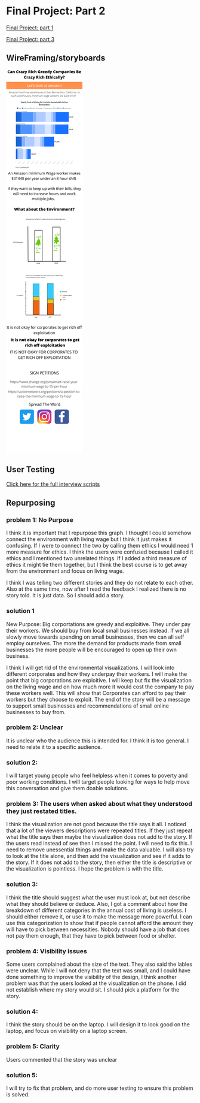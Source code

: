 
# Final Project: Part 2
[Final Project: part 1](/final_project_ButhaynaAlMulla.md)

[Final Project: part 3](/finalProjectPart3.md)

## WireFraming/storyboards

![Storyboard](StoryBoardPart2.png)

## User Testing

[Click here for the full interview scripts](/UserTestingProject.md)


## Repurposing
### problem 1: No Purpose
I think it is important that I repurpose this graph. I thought I could somehow connect the environment with living wage but I think it just makes it confusing. If I were to connect the two by calling them ethics I would need 1 more measure for ethics. I think the users were confused because I called it ethics and I mentioned two unrelated things. If I added a third measure of ethics it might tie them together, but I think the best course is to get away from the environment and focus on living wage. 

I think I was telling two different stories and they do not relate to each other. Also at the same time, now after I read the feedback I realized there is no story told. It is just data. So I should add a story. 

### solution 1
New Purpose: Big corportations are greedy and exploitive. They under pay their workers. We should buy from local small businesses instead. If we all slowly move towards spending on small businesses, then we can all self employ ourselves. The more the demand for products made from small businesses the more people will be encouraged to open up their own business. 

I think I will get rid of the environmental visualizations. I will look into different corporates and how they underpay their workers. I will make the point that big corporations are exploitive. I will keep but fix the visualization on the living wage and on how much more it would cost the company to pay these workers well. This will show that Corporates can afford to pay their workers but they choose to exploit. The end of the story will be a message to support small businesses and recommendations of small online businesses to buy from. 

### problem 2: Unclear
It is unclear who the audience this is intended for. I think it is too general. I need to relate it to a specific audience. 

### solution 2: 
I will target young people who feel helpless when it comes to poverty and poor working conditions. I will target people looking for ways to help move this conversation and give them doable solutions. 

### problem 3: The users when asked about what they understood they just restated titles. 
I think the visualization are not good because the title says it all. I noticed that a lot of the viewers descriptions were repeated titles. If they just repeat what the title says then maybe the visualization does not add to the story. If the users read instead of see then I missed the point. I will need to fix this. I need to remove unessential things and make the data valuable. I will also try to look at the title alone, and then add the visualization and see if it adds to the story. If it does not add to the story, then either the title is descriptive or the visualization is pointless. I hope the problem is with the title. 

### solution 3:
I think the title should suggest what the user must look at, but not describe what they should believe or deduce. Also, I got a comment about how the breakdown of different categories in the annual cost of living is useless. I should either remove it, or use it to make the message more powerful. I can use this categorization to show that if people cannot afford the amount they will have to pick between necessities. Nobody should have a job that does not pay them enough, that they have to pick between food or shelter. 

### problem 4: Visibility issues
Some users complained about the size of the text. They also said the lables were unclear. While I will not deny that the text was small, and I could have done something to improve the visibility of the design, I think another problem was that the users looked at the visualization on the phone. I did not establish where my story would sit. I should pick a platform for the story. 

### solution 4: 
I think the story should be on the laptop. I will design it to look good on the laptop, and focus on visibility on a laptop screen. 

### problem 5: Clarity
Users commented that the story was unclear

### solution 5: 
I will try to fix that problem, and do more user testing to ensure this problem is solved. 







